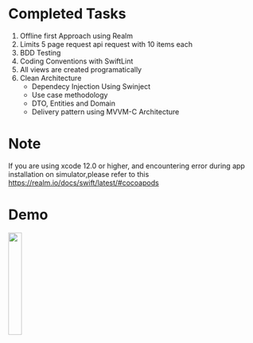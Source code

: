 # Completed Tasks

1. Offline first Approach using Realm
2. Limits 5 page request api request with 10 items each
3. BDD Testing
4. Coding Conventions with SwiftLint
5. All views are created programatically 
6. Clean Architecture 
    - Dependecy Injection Using Swinject
    - Use case methodology
    - DTO, Entities and Domain
    - Delivery pattern using MVVM-C Architecture

# Note
If you are using xcode 12.0 or higher, and encountering error during app installation on simulator,please refer to this
https://realm.io/docs/swift/latest/#cocoapods

# Demo 
<img src="https://user-images.githubusercontent.com/5337290/95673729-f28df680-0bdd-11eb-8be5-b5139bb13c4a.gif" width="23%"></img> 
